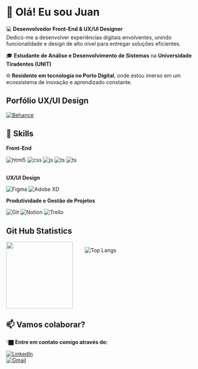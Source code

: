 # 👋 Olá! Eu sou Juan  

💻 **Desenvolvedor Front-End & UX/UI Designer**  
  Dedico-me a desenvolver experiências digitais envolventes, unindo funcionalidade e design de alto nível para entregar soluções eficientes.  

🎓 **Estudante de Análise e Desenvolvimento de Sistemas** na **Universidade Tiradentes (UNIT)**

🌐 **Residente em tecnologia no Porto Digital**, onde estou imerso em um ecossistema de inovação e aprendizado constante. 

## Porfólio UX/UI Design 

[![Behance](https://img.shields.io/badge/-Behance-blue?style=for-the-badge&logo=behance&logoColor=white)](https://www.behance.net/juanandr)  


## 🚀 Skills

**Front-End**
<div style="display: inline_block">

  <img align="center" alt="html5" src="![HTML5](https://img.shields.io/badge/html5-%23E34F26.svg?style=for-the-badge&logo=html5&logoColor=white)" />
  <img align="center" alt="css" src="https://img.shields.io/badge/CSS3-1572B6?style=for-the-badge&logo=css3&logoColor=white" />
  <img align="center" alt="js" src="https://img.shields.io/badge/JavaScript-F7DF1E?style=for-the-badge&logo=javascript&logoColor=black" />
  <img align="center" alt="ts" src="https://img.shields.io/badge/TypeScript-007ACC?style=for-the-badge&logo=typescript&logoColor=white" />
  
  <img align="center" alt="ts" src="https://img.shields.io/badge/Bootstrap-563D7C?style=for-the-badge&logo=bootstrap&logoColor=white"/>

</div> <br>

**UX/UI Design**

![Figma](https://img.shields.io/badge/Figma-%2300C68E?style=for-the-badge&logo=figma&logoColor=white) ![Adobe XD](https://img.shields.io/badge/Adobe%20XD-%2300A9E0?style=for-the-badge&logo=adobe-xd&logoColor=white)


**Produtividade e Gestão de Projetos**

![Git](https://img.shields.io/badge/Git-%23F05032?style=for-the-badge&logo=git&logoColor=white) ![Notion](https://img.shields.io/badge/Notion-%23000000?style=for-the-badge&logo=notion&logoColor=white) ![Trello](https://img.shields.io/badge/Trello-%2300A9E0?style=for-the-badge&logo=trello&logoColor=white)



## Git Hub Statistics

<div style="display: flex;">
  <img style="margin-right: 2rem;" height="180em"src="https://github-readme-stats.vercel.app/api?username=juansillva&show_icons=true&theme=transparent">

![Top Langs](https://github-readme-stats.vercel.app/api/top-langs/?username=juansillva&layout=compact)
  

</div>

## 📫 **Vamos colaborar?**  
👇🏿 **Entre em contato comigo através de:**  

[![LinkedIn](https://img.shields.io/badge/LinkedIn-%230A66C2?style=for-the-badge&logo=linkedin&logoColor=white)](https://www.linkedin.com/in/juuanandre/)  
[![Gmail](https://img.shields.io/badge/Gmail-%23EA4335?style=for-the-badge&logo=gmail&logoColor=white)](mailto:juuanandre722@gmail.com)




